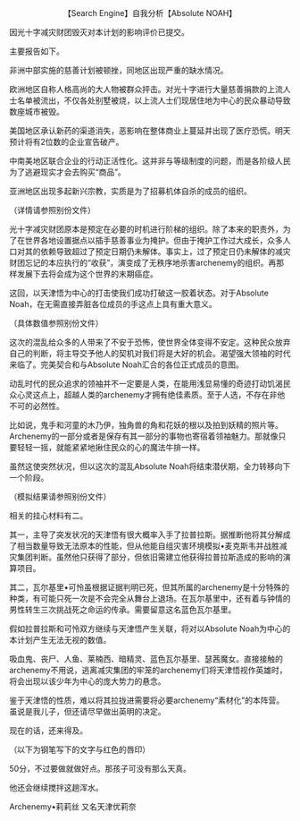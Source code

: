<p align="center">【Search Engine】自我分析【Absolute NOAH】</p>

因光十字减灾财团毁灭对本计划的影响评价已提交。

主要报告如下。

非洲中部实施的慈善计划被顿挫，同地区出现严重的缺水情况。

欧洲地区自称人格高尚的大人物被群众抨击。对光十字进行大量慈善捐款的上流人士名单被流出，不仅各处别墅被烧，以上流人士们现居住地为中心的民众暴动导致数座城市被毁。

美国地区承认新药的渠道消失，恶影响在整体商业上蔓延并出现了医疗恐慌。明天预计将有2位数的企业宣告破产。

中南美地区联合企业的行动正活性化。这并非与等级制度的问题，而是各阶级人民为了逃避现实才会去购买“商品”。

亚洲地区出现多起新兴宗教，实质是为了招募机体自杀的成员的组织。

（详情请参照别份文件）

光十字减灾财团原本是预定在必要的时机进行阶梯的组织。除了本来的职责外，为了在世界各地设置据点以插手慈善事业为掩护。但由于掩护工作过大成长，众多人口对其的依赖导致超过了预定日期仍未解体。事实上，过了预定日仍未解体的减灾财团忘记的本应执行的“收获”，演变成了无秩序地杀害archenemy的组织。再那样发展下去将会成为这个世界的末期癌症。

这回，以天津悟为中心的打击使我们成功打破这一胶着状态。对于Absolute Noah，在无需直接弄脏各位成员的手这点上具有重大意义。

（具体数值参照别份文件）

这次的混乱给众多的人带来了不安于恐怖，使世界全体变得不安定。这种民众放弃自己的判断，将主导交予他人的契机对我们将是大好的机会。渴望强大领袖的时代来临了。完美契合和与Absolute Noah汇合的各位正式成员的意图。

动乱时代的民众追求的领袖并不一定要是人类，在能用浅显易懂的奇迹打动饥渴民众心灵这点上，超越人类的archenemy才拥有绝佳素质。至于人选，不存在非他不可的必然性。

比如说，鬼手和河童的木乃伊，独角兽的角和花妖的根以及拍到妖精的照片等。Archenemy的一部分或者是保存有其一部分的事物也寄宿着领袖魅力。那就像只要轻轻一摇，就能紧紧地揪住民众的心的魔法牛排一样。

虽然这使突然状况，但以这次的混乱Absolute Noah将结束潜伏期，全力转移向下一个阶段。

（模拟结果请参照别份文件）

相关的挂心材料有二。

其一，主导了突发状况的天津悟有很大概率入手了拉普拉斯。据推断他将其分解成了相当数量导致无法原本的性能，但从他能自组灾害环境模拟•麦克斯韦并战胜减灾集团判断。虽然他只获得了部分，但依旧需建立他获得拉普拉斯造成的影响的演算项目。

其二，瓦尔基里•可怜虽根据证据判明已死，但其所属的archenemy是十分特殊的种类，有可能只死一次是不会完全从舞台上退场。在瓦尔基里中，还有着与钟情的男性转生三次挑战死之命运的传承。需要留意这名蓝色瓦尔基里。

假如拉普拉斯和可怜双方继续与天津悟产生关联，将对以Absolute Noah为中心的本计划产生无法无视的数值。

吸血鬼、丧尸、人鱼、莱楠西、暗精灵、蓝色瓦尔基里、瑟茜魔女。直接接触的archenemy不用说，逃离减灾集团的牢笼的archenemy们将天津悟视作英雄时，将会出现以该少年为中心的庞大势力的悬念。

鉴于天津悟的性质，难以将其拉拢进需要将必要archenemy“素材化”的本阵营。虽说是我儿子，但还请尽早做出英明的决定。

现在的话，还来得及。

（以下为钢笔写下的文字与红色的唇印）

50分，不过要做就做好点。那孩子可没有那么天真。

他还会继续搅拌这趟浑水。

Archenemy•莉莉丝 又名天津优莉奈

